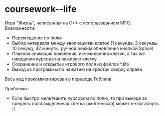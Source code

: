coursework--life
================

Игра "Жизнь", написанная на C++ с использованием MFC.
Возможности:
* Перемещение по полю
* Выбор интервала между эволюциями клеток (1 секунда, 3 секунды, 10 секунд, 42 минуты, ручной режим обновления кнопкой Space)
* Плавная анимация появления, исчезновения клетки, а так же наведения курсора на неживую клетку
* Сохранение и открытые игрового поля из файлов *.life
* Выход из программы по нажатию на крестик сверху справа

Весь код прокомментирован в переводе Гоблина.

Проблемы:
* Если быстро мельтешить курсором по полю, то при выходе за пределы поля выделенная клетка (желтенькая) может не погаснуть. :(


